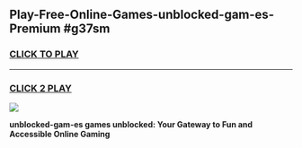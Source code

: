 
## Play-Free-Online-Games-unblocked-gam-es-Premium #g37sm
<h3>
<a href="https://premium.freeplayer.one?title=unblocked-gam-es&ref=8M">CLICK TO PLAY</a></h3>
<hr>

<h3>
<a href="https://premium.freeplayer.one?title=unblocked-gam-es&ref=8M">CLICK 2 PLAY</a>
  
</h3>

<a href="https://premium.freeplayer.one?title=unblocked-gam-es&ref=8M"><img src="https://clearcache.store/games.png"></a>


**unblocked-gam-es games unblocked: Your Gateway to Fun and Accessible Online Gaming**
